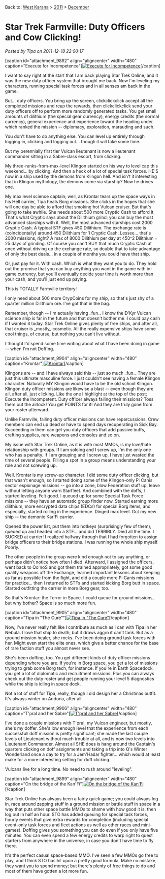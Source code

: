 Back to: [West Karana](/posts/westkarana.md) > [2011](/posts/2011/westkarana.md) > [December](./westkarana.md)
# Star Trek Farmville: Duty Officers and Cow Clicking!

*Posted by Tipa on 2011-12-18 22:00:17*

[caption id="attachment\_9892" align="aligncenter" width="480" caption="Execute for Incompetence"][![](../../../uploads/2011/12/GameClient-2011-12-17-10-23-06-34-480x326.jpg "Execute for Incompetence")](../../../uploads/2011/12/GameClient-2011-12-17-10-23-06-34.jpg)[/caption]

I want to say right at the start that I am back playing Star Trek Online, and it was the new duty officer system that brought me back. Now I'm leveling my characters, running special task forces and in all senses am back in the game.

But... duty officers. You bring up the screen, clickclickclick accept all the completed missions and reap the rewards, then clickclickclick send your duty officers off to perform more randomly generated tasks. You get small amounts of dilithium (the special gear currency), energy credits (the normal currency), general experience and experience toward the heading under which ranked the mission -- diplomacy, exploration, marauding and such.

You don't have to do anything else. You can level up entirely through logging in, clicking and logging out... though it will take some time.

But my perennially first tier Vulcan lieutenant is now a lieutenant commander sitting in a Sabre-class escort, from clicking.

My three-ranks-from-max-level Klingon started on his way to level cap this weekend... by clicking. And then a heck of a lot of special task forces. HE'S now in a ship used by the demons from Klingon hell. And isn't it interesting that in Klingon mythology, the demons come via starship? Now he drives one.

My max level science captain; well, as Krontar tears up the space ways in his Hell carrier, Tipa heals Borg missions. She clicks in the hopes that she will one day be able to afford that smoking hot Vulcan cruiser. But that's going to take awhile. She needs about 500 more Cryptic Cash to afford it. That's what Cryptic says about the Dilithium grind; you can buy the most advanced starships with it. Well, the most advanced starships cost 2000 Cryptic Cash. A typical STF gives 450 Dilithium. The exchange rate is (coincidentally) around 450 Dilithium for 1 Cryptic Cash. Lessee... that's 2000 missions, right? A max of 8000 Dilithium per day at 450^2 Dilithium = 25 days of grinding. Of course you can't BUY that much Cryptic Cash at once without driving up the exchange rate, so double that to take advantage of only the best deals... in a couple of months you could have that ship.

Or, just pay for it. With cash. Which is what they want you to do. They hold out the promise that you can buy anything you want in the game with in-game currency, but you'll eventually decide your time is worth more than your cash, and you'll just end up paying.

This is TOTALLY Farmville territory!

I only need about 500 more CrypCoins for my ship, so that's just shy of a quarter million Dilithium ore. I've got that in the bag.

Remember, though -- I'm actually having \_fun\_. I know the D'Kyr Vulcan science ship is far in the future and that doesn't bother me. I could pay cash if I wanted it today. Star Trek Online gives plenty of free ships, and after all, that cruiser is \_mostly\_ cosmetic. All the really expensive ships have some cool things, of course, but nothing you can't live without.

I thought I'd spend some time writing about what I have been doing in game -- when I'm not Doffing.

[caption id="attachment\_9904" align="aligncenter" width="480" caption="Krontar"][![](../../../uploads/2011/12/krontar-480x384.jpg "Krontar")](../../../uploads/2011/12/krontar.jpg)[/caption]

Klingons are -- and I have always said this -- just so much \_fun\_. They are just this ultimate masculine force. I just couldn't see having a female Klingon character. Naturally MY Klingon would have to be the old school Klingon. Klingon duty officer missions are likewise a blast -- even though they are all, after all, just clicking. Like the one I highlight at the top of the post; Execute the Incompetent. Duty officer always failing their missions? Toss them out the airlock! You get POINTS for it! And they are truly gone from your roster afterward.

Unlike Farmville, failing duty officer missions can have repercussions. Crew members can end up dead or have to spend days recuperating in Sick Bay. Succeeding in them can get you duty officers that add passive buffs, crafting supplies, rare weapons and consoles and so on. 

My issue with Star Trek Online, as it is with most MMOs, is my love/hate relationship with groups. If I am soloing and I screw up, I'm the only one who has a penalty. If I am grouping and I screw up, I have just wasted the time of several people. Filling a spot in a group means understanding your role and not screwing up.

Well. Krontar is my screw-up character. I did some duty officer clicking, but that wasn't enough, so I started doing some of the Klingon-only Pi Canis sector espionage missions -- go into a zone, blow Federation stuff up, leave without letting anyone warn Starfleet. And combined with the doffs, I started leveling. Felt good. I queued up for some Special Task Force missions -- they have an automatic group finder now. Started earning more dilithium, more encrypted data chips (EDCs) for special Borg items, and especially, started rolling in the experience. Dinged max level. Got my new ship -- the demonic Kar'Fi carrier.

Opened the power list, put them into hotkeys (surprisingly few of them), queued up and headed into a STF... and did TERRIBLY. Died all the time. I SUCKED at carrier! I realized halfway through that I had forgotten to assign bridge officers to their bridge stations. I was running the whole ship myself. Poorly.

The other people in the group were kind enough not to say anything, or perhaps didn't notice how often I died. Afterward, I assigned the officers, went back to Qo'noS and got them trained appropriately, got some good quality weapons off the Exchange, learned important lessons about keeping as far as possible from the fight, and did a couple more Pi Canis missions for practice... then I returned to STFs and started kicking Borg butt in space. Started outfitting the carrier in more Borg gear, too.

So that's Krontar: the Terror in Space. I could queue for ground missions, but why bother? Space is so much more fun.

[caption id="attachment\_9905" align="aligncenter" width="480" caption="Tipa in "The Cure""][![](../../../uploads/2011/12/tipa-480x384.jpg "Tipa in \"The Cure\"")](../../../uploads/2011/12/tipa.jpg)[/caption]

Now, I've never really felt like I contribute as much as I can with Tipa in her Nebula. I love that ship to death, but it draws aggro it can't tank. But as a ground mission healer, she rocks. I've been doing ground task forces with her. Might even start the elite ones, which give a better chance for the base of rare faction stuff you almost never see.

She's been doffing, too. You get different kinds of duty officer missions depending where you are. If you're in Borg space, you get a lot of missions trying to grab some Borg tech, for instance. If you're in Earth Spacedock, you get a lot of diplomatic and recruitment missions. Plus you can always check out the duty roster and get people running your level 5 diagnostics while the ship is idling in space dock.

Not a lot of stuff for Tipa, really, though I did design her a Christmas outfit. It's always winter on Andoria, after all.

[caption id="attachment\_9906" align="aligncenter" width="480" caption="T'pral and her Sabre"][![](../../../uploads/2011/12/tpral-480x384.jpg "T'pral and her Sabre")](../../../uploads/2011/12/tpral.jpg)[/caption]

I've done a couple missions with T'pral, my Vulcan engineer, but mostly, she's my doffer. She's low enough level that the experience from each successfull doff mission is pretty significant; she made the last couple levels of Lieutenant without much trouble at all, and is now two levels into Lieutenant Commander. Almost all SHE does is hang around the Captain's quarters clicking on doff assignments and taking a trip into Q's Winter Wonderland once a day to try for a Jem'Hadar fighter... which would at least make for a more interesting setting for doff clicking.

Vulcans live for a long time. No need to rush around "leveling". 

[caption id="attachment\_9899" align="aligncenter" width="480" caption="On the bridge of the Kan'Fi"][![](../../../uploads/2011/12/GameClient-2011-12-17-17-58-29-66-480x384.jpg "On the bridge of the Kan'Fi")](../../../uploads/2011/12/GameClient-2011-12-17-17-58-29-66.jpg)[/caption]

Star Trek Online has always been a fairly quick game; you could always log in, race around zapping stuff in a ground mission or battle stuff in space in a way that puts other space battle MMOs to shame with how good it is, then log out in half an hour. STO has added queuing for special task forces, hourly events that give extra rewards for completion (including special event-only task forces and fleet actions as well as other races and mini-games). Doffing gives you something you can do even if you only have five minutes. You can even spend a few energy credits to warp right to quest starters from anywhere in the universe, in case you don't have time to fly there.

It's the perfect casual space-based MMO. I've seen a few MMOs go free to play, and I think STO has hit upon a pretty good formula. Make no mistake; they want you to spend money; but there's plenty of free things to do and most of them have gotten a lot more fun.


